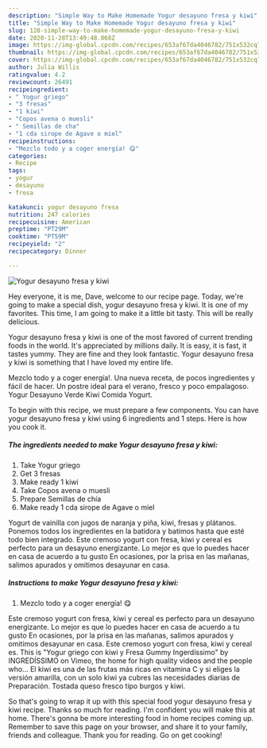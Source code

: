 ```yaml
---
description: "Simple Way to Make Homemade Yogur desayuno fresa y kiwi"
title: "Simple Way to Make Homemade Yogur desayuno fresa y kiwi"
slug: 128-simple-way-to-make-homemade-yogur-desayuno-fresa-y-kiwi
date: 2020-11-28T13:49:48.068Z
image: https://img-global.cpcdn.com/recipes/653af67da4046782/751x532cq70/yogur-desayuno-fresa-y-kiwi-foto-principal.jpg
thumbnail: https://img-global.cpcdn.com/recipes/653af67da4046782/751x532cq70/yogur-desayuno-fresa-y-kiwi-foto-principal.jpg
cover: https://img-global.cpcdn.com/recipes/653af67da4046782/751x532cq70/yogur-desayuno-fresa-y-kiwi-foto-principal.jpg
author: Julia Willis
ratingvalue: 4.2
reviewcount: 26491
recipeingredient:
- " Yogur griego"
- "3 fresas"
- "1 kiwi"
- "Copos avena o muesli"
- " Semillas de cha"
- "1 cda sirope de Agave o miel"
recipeinstructions:
- "Mezclo todo y a coger energía! 😋"
categories:
- Recipe
tags:
- yogur
- desayuno
- fresa

katakunci: yogur desayuno fresa 
nutrition: 247 calories
recipecuisine: American
preptime: "PT29M"
cooktime: "PT59M"
recipeyield: "2"
recipecategory: Dinner

---
```



![Yogur desayuno fresa y kiwi](https://img-global.cpcdn.com/recipes/653af67da4046782/751x532cq70/yogur-desayuno-fresa-y-kiwi-foto-principal.jpg)

Hey everyone, it is me, Dave, welcome to our recipe page. Today, we're going to make a special dish, yogur desayuno fresa y kiwi. It is one of my favorites. This time, I am going to make it a little bit tasty. This will be really delicious.

Yogur desayuno fresa y kiwi is one of the most favored of current trending foods in the world. It's appreciated by millions daily. It is easy, it is fast, it tastes yummy. They are fine and they look fantastic. Yogur desayuno fresa y kiwi is something that I have loved my entire life.

Mezclo todo y a coger energía!. Una nueva receta, de pocos ingredientes y fácil de hacer. Un postre ideal para el verano, fresco y poco empalagoso. Yogur Desayuno Verde Kiwi Comida Yogurt.


To begin with this recipe, we must prepare a few components. You can have yogur desayuno fresa y kiwi using 6 ingredients and 1 steps. Here is how you cook it.

<!--inarticleads1-->

##### The ingredients needed to make Yogur desayuno fresa y kiwi:

1. Take  Yogur griego
1. Get 3 fresas
1. Make ready 1 kiwi
1. Take Copos avena o muesli
1. Prepare  Semillas de chía
1. Make ready 1 cda sirope de Agave o miel


Yogurt de vainilla con jugos de naranja y piña, kiwi, fresas y plátanos. Ponemos todos los ingredientes en la batidora y batimos hasta que esté todo bien integrado. Este cremoso yogurt con fresa, kiwi y cereal es perfecto para un desayuno energizante. Lo mejor es que lo puedes hacer en casa de acuerdo a tu gusto En ocasiones, por la prisa en las mañanas, salimos apurados y omitimos desayunar en casa. 

<!--inarticleads2-->

##### Instructions to make Yogur desayuno fresa y kiwi:

1. Mezclo todo y a coger energía! 😋


Este cremoso yogurt con fresa, kiwi y cereal es perfecto para un desayuno energizante. Lo mejor es que lo puedes hacer en casa de acuerdo a tu gusto En ocasiones, por la prisa en las mañanas, salimos apurados y omitimos desayunar en casa. Este cremoso yogurt con fresa, kiwi y cereal es. This is &#34;Yogur griego con kiwi y Fresa Gummy Ingerdíssimo&#34; by INGREDÍSSIMO on Vimeo, the home for high quality videos and the people who… El kiwi es una de las frutas más ricas en vitamina C y si eliges la versión amarilla, con un solo kiwi ya cubres las necesidades diarias de Preparación. Tostada queso fresco tipo burgos y kiwi. 

So that's going to wrap it up with this special food yogur desayuno fresa y kiwi recipe. Thanks so much for reading. I'm confident you will make this at home. There's gonna be more interesting food in home recipes coming up. Remember to save this page on your browser, and share it to your family, friends and colleague. Thank you for reading. Go on get cooking!
